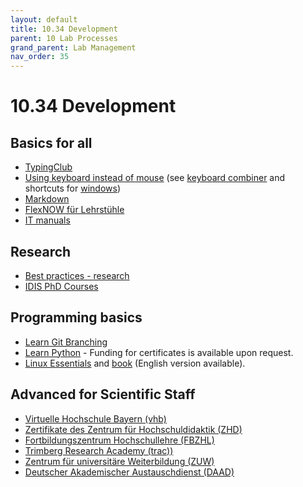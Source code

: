 ```yaml
---
layout: default
title: 10.34 Development
parent: 10 Lab Processes
grand_parent: Lab Management
nav_order: 35
---
```


# 10.34 Development

## Basics for all

- [TypingClub](https://www.typingclub.com/)
- [Using keyboard instead of mouse](https://blog.superhuman.com/keyboard-vs-mouse/) (see [keyboard combiner](https://keycombiner.com/) and shortcuts for [windows](https://www.buero-kaizen.de/windows-shortcuts/))
- [Markdown](https://commonmark.org/help/tutorial/)
- [FlexNOW für Lehrstühle](https://vc.uni-bamberg.de/enrol/index.php?id=268)
- [IT manuals](https://www.uni-bamberg.de/its/anleitungen/)

## Research

- [Best practices - research](https://carpentries-lab.github.io/good-enough-practices/index.html)
- [IDIS PhD Courses](https://idis.digital/phd-course/)

## Programming basics

- [Learn Git Branching](https://learngitbranching.js.org/?locale=de_DE)
- [Learn Python](https://www.learnpython.org/) - Funding for certificates is available upon request.
- [Linux Essentials](https://www.tuxcademy.org/product/lxes/) and [book](https://www.tuxcademy.org/product/grd1/) (English version available).

## Advanced for Scientific Staff

- [Virtuelle Hochschule Bayern (vhb)](https://open.vhb.org/)
- [Zertifikate des Zentrum für Hochschuldidaktik (ZHD)](https://www.uni-bamberg.de/zhd/)
- [Fortbildungszentrum Hochschullehre (FBZHL)](https://www.fbzhl.fau.de/)
- [Trimberg Research Academy (trac))](https://www.uni-bamberg.de/trac/)
- [Zentrum für universitäre Weiterbildung (ZUW)](https://www.uni-bamberg.de/weiterbildung/)
- [Deutscher Akademischer Austauschdienst (DAAD)](https://www.daad.de/de/)
